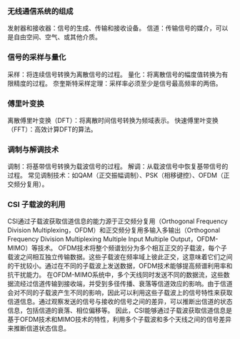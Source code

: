 ### 无线通信系统的组成

发射器和接收器：信号的生成、传输和接收设备。
信道：传输信号的媒介，可以是自由空间、空气、或其他介质。

### 信号的采样与量化

采样：将连续信号转换为离散信号的过程。
量化：将离散信号的幅度值转换为有限精度的过程。
奈奎斯特采样定理：采样率必须至少是信号最高频率的两倍。

### 傅里叶变换

离散傅里叶变换（DFT）：将离散时间信号转换为频域表示。
快速傅里叶变换（FFT）：高效计算DFT的算法。

### 调制与解调技术

调制：将基带信号转换为载波信号的过程。
解调：从载波信号中恢复基带信号的过程。
常见调制技术：如QAM（正交振幅调制）、PSK（相移键控）、OFDM（正交频分复用）。

### CSI 子载波的利用

CSI通过子载波获取信道信息的能力源于正交频分复用（Orthogonal Frequency Division Multiplexing，OFDM）和正交频分复用多输入多输出（Orthogonal Frequency Division Multiplexing Multiple Input Multiple Output，OFDM-MIMO）等技术。
OFDM技术将整个频谱划分为多个相互正交的子载波，每个子载波之间相互独立传输数据。这些子载波在频率域上彼此正交，这意味着它们之间的干扰较小。通过在不同的子载波上发送数据，OFDM技术能够提高频谱利用率和抗干扰能力。
在OFDM-MIMO系统中，多个天线同时发送不同的数据流，这些数据流经过信道传输到接收端，并受到多径传播、衰落等信道效应的影响。由于信道会对不同的子载波产生不同的影响，因此可以利用这些子载波上的信号特性来获取信道信息。通过观察发送的信号与接收的信号之间的差异，可以推断出信道的状态信息，包括信道的衰落、相位偏移等。
因此，CSI能够通过子载波获取信道信息是基于OFDM技术和MIMO技术的特性，利用多个子载波和多个天线之间的信号差异来推断信道状态信息。
